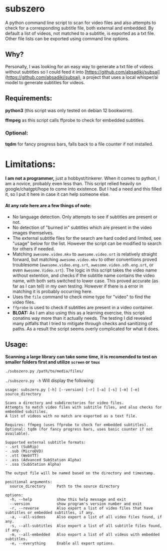 # subszero
A python command line script to scan for video files and also attempts to check for a corresponding subtitle file, both external and embedded. By default a list of videos, not matched to a subtitle, is exported as a txt file. Other file lists can be exported using command line options.

## Why?
Personally, I was looking for an easy way to generate a txt file of videos without subtitles so I could feed it into [https://github.com/absadiki/subsai](https://github.com/absadiki/subsai), 
a project that uses a local whisper/ai model to generate subtitles for videos.

## Requirements:
**python3** (this script was only tested on debian 12 bookworm).

**ffmpeg** as this script calls ffprobe to check for embedded subtitles.

### Optional:
**tqdm** for fancy progress bars, falls back to a file counter if not installed.

# Limitations:
**I am not a programmer,** just a hobbyst/tinkerer. When it comes to python, I am a novice, probably even less than. This script relied heavily on google/chatgpt/hope to come into existence. But I had a need and this filled it,
so I put it here in case it can help someone else. 

#### At any rate here are a few things of note:
- No language detection. Only attempts to see if subtitles are present or not.
- No detection of "burned in" subtitles which are present in the video images themselves.
- The external subtitle files for the search are hard coded and limited, see "usage" below for the list. However the script can be modified to search for others if needed.
- Matching `awesome.video.mkv` to `awesome.video.srt` is relatively straight forward, but matching `awesome.video.mkv` to other conventions proved troublesome (`awesome.video.eng.srt`, `awesome.video.sdh.eng.srt`, or even `Awesome.Video.srt`). The logic in this script takes the video name without extention, and checks if the subtitle name contains the video name, with both sets switched to lower case. This proved accurate (as far as I can tell) in my own testing. However if there is a error in matching it is probably occurring here. 
- Uses the `file` command to check mime type for "video" to find the video files.
- `ffprobe` is used to check if subtitles are present in a video container.
- **BLOAT:** As I am also using this as a learning exercise, this script conatins way more than it actually needs. The testing I did revealed many pitfalls that I tried to mitigate through checks and sanitizing of paths. As a result the script seems overly complicated for what it does. 


## Usage:
**Scanning a large library can take some time, it is recomended to test on smaller folders first and utilize `screen` or `tmux`**

`./subszero.py /path/to/media/files/`

`./subszero.py -h` Will display the following:
```
usage: subszero.py [-h] [--version] [-r] [-a] [-s] [-m] [-e] source_directory

Scans a directory and subdirectories for video files.
Attempts to match video files with subtitle files, and also checks for embedded subitiles.
A list of videos with no match are exported as a text file.

Requires: ffmpeg (uses ffprobe to check for embedded subtitles).
Optional: tqdm (for fancy progress bars, uses basic counter if not available).

Supported external subtitle formats:
- .srt (SubRip)
- .sub (MicroDVD)
- .vtt (WebVTT)
- .ass (Advanced SubStation Alpha)
- .ssa (SubStation Alpha)

The output file will be named based on the directory and timestamp.

positional arguments:
  source_directory     Path to the source directory

options:
  -h, --help           show this help message and exit
  --version            show program's version number and exit
  -r, --reverse        Also export a list of video files that have subtitles or embedded subtitles, if any.
  -a, --all-videos     Also export a list of all video files found, if any.
  -s, --all-subtitles  Also export a list of all subtitle files found, if any.
  -m, --all-embedded   Also export a list of all videos with embedded subtitles.
  -e, --everything     Enable all export options.


```
